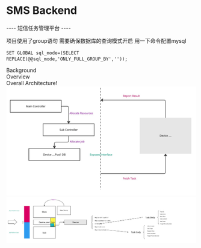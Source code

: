 # SMS Backend
---- 短信任务管理平台 ----  

项目使用了group语句 需要确保数据库的查询模式开启 用一下命令配置mysql
```
SET GLOBAL sql_mode=(SELECT REPLACE(@@sql_mode,'ONLY_FULL_GROUP_BY',''));
```
Background  
Overview  
Overall Architecture!
![SMS Project - SMS Management Controller.jpg](doc%2Fimg%2FSMS%20Project%20-%20SMS%20Management%20Controller.jpg)
![SMS Project - Frame 1.jpg](./doc/img/SMS%20Project%20-%20Frame%201.jpg)